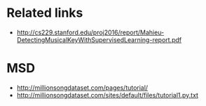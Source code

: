 # Related links
- http://cs229.stanford.edu/proj2016/report/Mahieu-DetectingMusicalKeyWithSupervisedLearning-report.pdf

# MSD
- http://millionsongdataset.com/pages/tutorial/
- http://millionsongdataset.com/sites/default/files/tutorial1.py.txt
